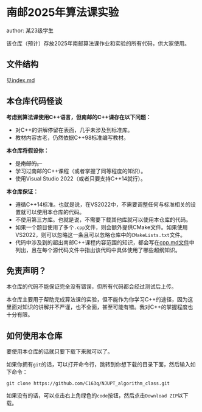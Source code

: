 # 南邮2025年算法课实验

author: 某23级学生

该仓库（预计）存放2025年南邮算法课作业和实验的所有代码，供大家使用。

## 文件结构

见[index.md](./index.md)

## 本仓库代码怪谈

**考虑到算法课使用C++语言，但南邮的C++课存在以下问题：**

- 对C++的讲解停留在表面，几乎未涉及到标准库。
- 教材内容古老，仍然依据C++98标准编写教材。

**本仓库将假设你：**

- <del>是南邮的。</del>
- 学习过南邮的C++课程（或者掌握了同等程度的知识）。
- 使用Visual Studio 2022（或者只要支持C++14就行）。

**本仓库保证：**

- 遵循C++14标准。也就是说，在VS2022中，不需要调整任何与标准相关的设置就可以使用本仓库的代码。
- 不使用第三方库。也就是说，不需要下载其他库就可以使用本仓库的代码。
- 如果一个题目使用了多个`.cpp`文件，则会额外提供CMake文件。如果使用VS2022，则可以忽略这一条且可以忽略仓库中的`CMakeLists.txt`文件。
- 代码中涉及到的超出南邮C++课程内容范围的知识，都会写在[cpp.md文件](./reference/cpp.md)中列出，且在每个源代码文件中指出该代码中具体使用了哪些超纲知识。

## 免责声明？

本仓库的代码不能保证完全没有错误，但所有代码都会经过测试后上传。

本仓库主要用于帮助完成算法课的实验，但不能作为你学习C++的途径，因为这里面对知识的讲解并不严谨，也不全面，甚至可能有错。我对C++的掌握程度也十分有限。

## 如何使用本仓库

要使用本仓库的话就只要下载下来就可以了。

如果你拥有`git`的话，可以打开命令行，跳转到你想下载的目录下面，然后输入如下命令：

```SHELL
git clone https://github.com/C163q/NJUPT_algorithm_class.git
```

如果没有的话，可以点击右上角绿色的`code`按钮，然后点击`Download ZIP`以下载。

